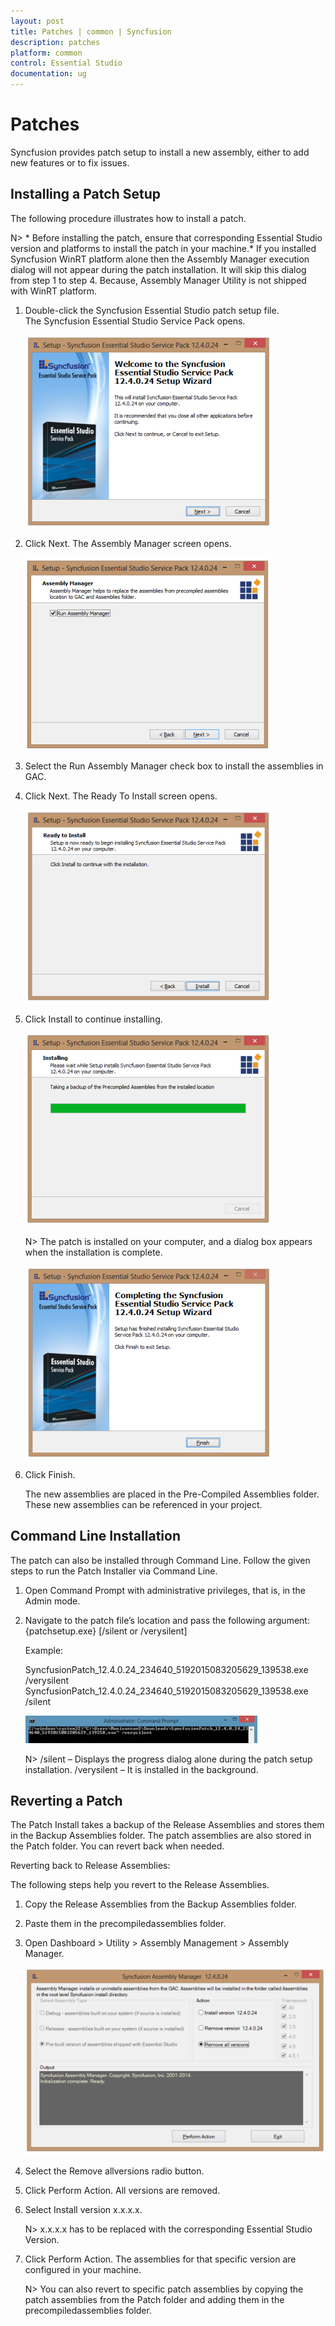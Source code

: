 ```yaml
---
layout: post
title: Patches | common | Syncfusion
description: patches
platform: common
control: Essential Studio
documentation: ug
---
```


# Patches

Syncfusion provides patch setup to install a new assembly, either to add new features or to fix issues.


## Installing a Patch Setup

The following procedure illustrates how to install a patch.


N> * Before installing the patch, ensure that corresponding Essential Studio version and platforms to install the patch in your machine.* If you installed Syncfusion WinRT platform alone then the Assembly Manager execution dialog will not appear during the patch installation. It will skip this dialog from step 1 to step 4. Because, Assembly Manager Utility is not shipped with WinRT platform.



1. Double-click the Syncfusion Essential Studio patch setup file. The Syncfusion Essential Studio Service Pack opens.
   
   ![](Patches_images/Installing-a-Patch-Setup_img2.png)




2. Click Next. The Assembly Manager screen opens.
   
   ![](Patches_images/Installing-a-Patch-Setup_img3.png)




3. Select the Run Assembly Manager check box to install the assemblies in GAC.

4. Click Next. The Ready To Install screen opens.
   
   ![](Patches_images/Installing-a-Patch-Setup_img4.png)




5. Click Install to continue installing.
   
   ![](Patches_images/Installing-a-Patch-Setup_img5.png)

   N> The patch is installed on your computer, and a dialog box appears when the installation is complete.



    ![](Patches_images/Installing-a-Patch-Setup_img7.png)


6. Click Finish. 

   The new assemblies are placed in the Pre-Compiled Assemblies folder. These new assemblies can be referenced in your project.




   
## Command Line Installation

The patch can also be installed through Command Line. Follow the given steps to run the Patch Installer via Command Line. 

1. Open Command Prompt with administrative privileges, that is, in the Admin mode.
2. Navigate to the patch file’s location and pass the following argument:
   {patchsetup.exe} [/silent or /verysilent]

   Example: 

   SyncfusionPatch_12.4.0.24_234640_5192015083205629_139538.exe /verysilent  
   SyncfusionPatch_12.4.0.24_234640_5192015083205629_139538.exe /silent         
   
   ![](Patches_images/Command-Line-Installation_img1.png)
   
  
    N> /silent – Displays the progress dialog alone during the patch setup installation.
	/verysilent – It is installed in the background.


## Reverting a Patch

The Patch Install takes a backup of the Release Assemblies and stores them in the Backup Assemblies folder. The patch assemblies are also stored in the Patch folder. You can revert back when needed. 

Reverting back to Release Assemblies: 

The following steps help you revert to the Release Assemblies. 

1. Copy the Release Assemblies from the Backup Assemblies folder.
2. Paste them in the precompiledassemblies folder.
3. Open Dashboard > Utility > Assembly Management > Assembly Manager.



   ![](Patches_images/Reverting-a-Patch_img1.png)





4. Select the Remove allversions radio button.
5. Click Perform Action. All versions are removed.
6. Select Install version x.x.x.x.



   N> x.x.x.x has to be replaced with the corresponding Essential Studio Version.

7. Click Perform Action. The assemblies for that specific version are configured in your machine.


   N> You can also revert to specific patch assemblies by copying the patch assemblies from the Patch folder and adding them in the precompiledassemblies folder.

